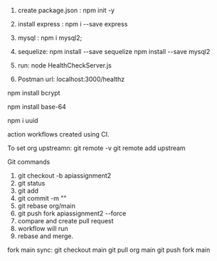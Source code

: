 
1. create package.json :
npm init -y

2. install express :
 npm i --save express

3. mysql : 
npm i mysql2;

4. sequelize:
npm install --save sequelize
npm install --save mysql2

5. run:
node HealthCheckServer.js

6. Postman url:
localhost:3000/healthz

npm install bcrypt

npm install base-64

npm i uuid

action workflows created using CI. 


To set org upstreamn:
git remote -v
git remote add upstream

Git commands
1. git checkout -b apiassignment2
2. git status
3. git add
4. git commit -m ""
5. git rebase org/main 
5. git push fork apiassignment2 --force
6. compare and create pull request
7. workflow will run
8. rebase and merge.


fork main sync:
git checkout main
git pull org main
git push fork main
